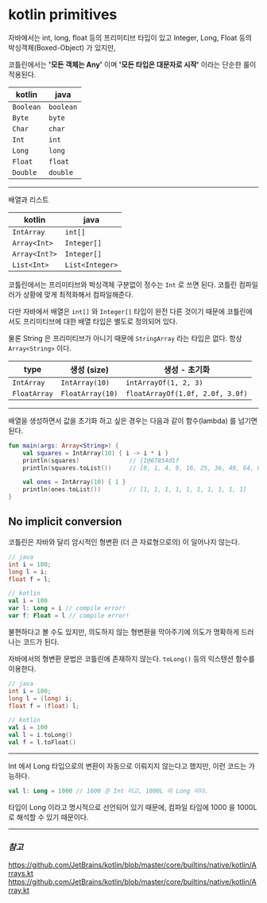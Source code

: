 # kotlin primitives

자바에서는 int, long, float 등의 프리미티브 타입이 있고 Integer, Long, Float 등의 박싱객체(Boxed-Object) 가 있지만,

코틀린에서는 **'모든 객체는 Any'** 이며 **'모든 타입은 대문자로 시작'** 이라는 단순한 룰이 적용된다.

kotlin | java
------ | ----
`Boolean` | `boolean`
`Byte` | `byte`
`Char` | `char`
`Int` | `int`
`Long` | `long`
`Float` | `float`
`Double` | `double`

---
배열과 리스트

kotlin | java
------ | ----
`IntArray` | `int[]`
`Array<Int>` | `Integer[]`
`Array<Int?>` | `Integer[]`
`List<Int>` | `List<Integer>`

코틀린에서는 프리미티브와 박싱객체 구분없이 정수는 `Int` 로 쓰면 된다. 코틀린 컴파일러가 상황에 맞게 최적화해서 컴파일해준다.

다만 자바에서 배열은 `int[]` 와 `Integer[]` 타입이 완전 다른 것이기 때문에 코틀린에서도 프리미티브에 대한 배열 타입은 별도로 정의되어 있다.

물론 String 은 프리미티브가 아니기 때문에 `StringArray` 라는 타입은 없다. 항상 `Array<String>` 이다.


type | 생성 (size) | 생성 - 초기화
---- | ---------- | ----------
`IntArray` | `IntArray(10)` | `intArrayOf(1, 2, 3)`
`FloatArray` | `FloatArray(10)` | `floatArrayOf(1.0f, 2.0f, 3.0f)`

---
배열을 생성하면서 값을 초기화 하고 싶은 경우는 다음과 같이 함수(lambda) 를 넘기면 된다. 

```kotlin
fun main(args: Array<String>) {
    val squares = IntArray(10) { i -> i * i }
    println(squares)              // [I@67854d1f
    println(squares.toList())     // [0, 1, 4, 9, 16, 25, 36, 49, 64, 81]

    val ones = IntArray(10) { 1 }
    println(ones.toList())        // [1, 1, 1, 1, 1, 1, 1, 1, 1, 1]
}
```

## No implicit conversion

코틀린은 자바와 달리 암시적인 형변환 (더 큰 자료형으로의) 이 일어나지 않는다.

```java
// java
int i = 100;
long l = i;
float f = l;
```

```kotlin
// kotlin
val i = 100
var l: Long = i // compile error!
var f: Float = l // compile error!
```

불편하다고 볼 수도 있지만, 의도하지 않는 형변환을 막아주기에 의도가 명확하게 드러나는 코드가 된다.

자바에서의 형변환 문법은 코틀린에 존재하지 않는다. `toLong()` 등의 익스텐션 함수를 이용한다.

```java
// java
int i = 100;
long l = (long) i;
float f = (float) l;
```

```kotlin
// kotlin
val i = 100
val l = i.toLong()
val f = l.toFloat()
```

---
Int 에서 Long 타입으로의 변환이 자동으로 이뤄지지 않는다고 했지만, 이런 코드는 가능하다.

```kotlin
val l: Long = 1000 // 1000 은 Int 이고, 1000L 이 Long 이다.
```

타입이 Long 이라고 명시적으로 선언되어 있기 때문에, 컴파일 타임에 1000 을 1000L 로 해석할 수 있기 때문이다.


---
### _참고_
https://github.com/JetBrains/kotlin/blob/master/core/builtins/native/kotlin/Arrays.kt
https://github.com/JetBrains/kotlin/blob/master/core/builtins/native/kotlin/Array.kt
